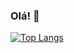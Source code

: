 ### Olá!  👋

[![Top Langs](https://github-readme-stats.vercel.app/api/top-langs/?username=SofiaRibeiro2001&layout=donut)](https://github.com/SofiaRibeiro2001/github-readme-stats)


